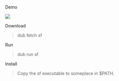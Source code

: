Demo

![](https://i.imgur.com/wI9XYXg.gifv)

Download

> dub fetch sf

Run

> dub run sf

Install

> Copy the sf executable to someplace in $PATH.
